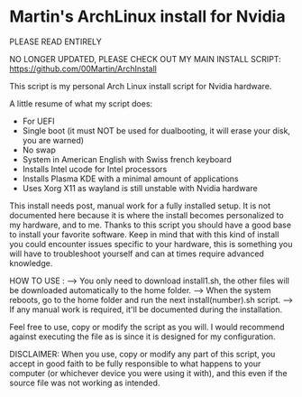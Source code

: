 # Martin's ArchLinux install for Nvidia

PLEASE READ ENTIRELY

NO LONGER UPDATED, PLEASE CHECK OUT MY MAIN INSTALL SCRIPT:
https://github.com/00Martin/ArchInstall

This script is my personal Arch Linux install script for Nvidia hardware.

A little resume of what my script does:

- For UEFI
- Single boot (it must NOT be used for dualbooting, it will erase your disk, you are warned)
- No swap
- System in American English with Swiss french keyboard
- Installs Intel ucode for Intel processors
- Installs Plasma KDE with a minimal amount of applications
- Uses Xorg X11 as wayland is still unstable with Nvidia hardware

This install needs post, manual work for a fully installed setup.
It is not documented here because it is where the install becomes personalized to my hardware, and to me. 
Thanks to this script you should have a good base to install your favorite software.
Keep in mind that with this kind of install you could encounter issues specific to your hardware, this is something you will have to troubleshoot yourself and can at times require advanced knowledge.


HOW TO USE :
--> You only need to download install1.sh, the other files will be downloaded automatically to the home folder.
--> When the system reboots, go to the home folder and run the next install(number).sh script.
--> If any manual work is required, it'll be documented during the installation.


Feel free to use, copy or modify the script as you will.
I would recommend against executing the file as is since it is designed for my configuration.

DISCLAIMER:
When you use, copy or modify any part of this script, you accept in good faith to be fully responsible to what happens to your computer (or whichever device you were using it with), and this even if the source file was not working as intended.
